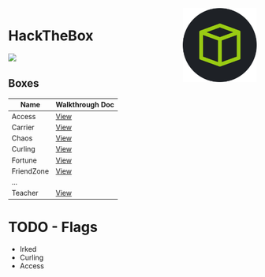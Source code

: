 <img align="right" height=150 src="./hackthebox_logo.jpg"/>

# HackTheBox
<img src="https://www.hackthebox.eu/badge/image/75726"/>


## Boxes

|   Name        |     Walkthrough Doc           |
| ------------- | ----------------------------- |
|  Access       | [View](Access/notes.md)       |
|  Carrier      | [View](Carrier/notes.md)      |
|  Chaos        | [View](Chaos/notes.md)        |
|  Curling      | [View](Curling/notes.md)      |
|  Fortune      | [View](Fortune/notes.md)      |
|  FriendZone   | [View](FriendZone/notes.md)   |
|   ...         |                               |
|  Teacher      | [View](Teacher/notes.md)      |


# TODO - Flags
- Irked
- Curling
- Access
